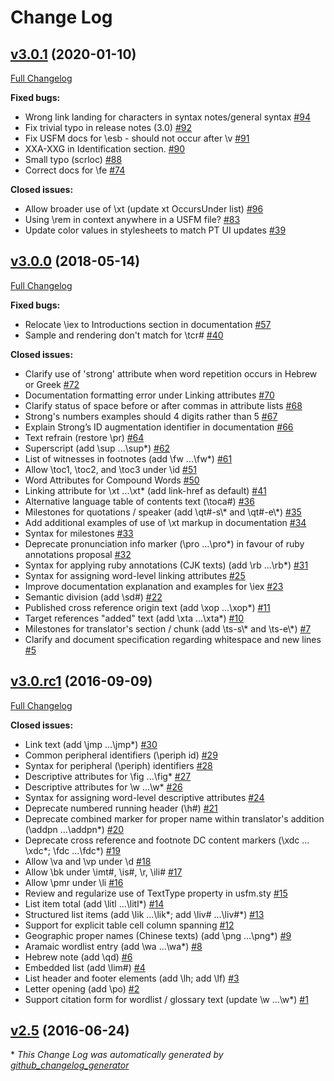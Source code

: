 # Change Log

## [v3.0.1](https://github.com/ubsicap/usfm/tree/v3.0.1) (2020-01-10)

[Full Changelog](https://github.com/ubsicap/usfm/compare/v3.0.0...v3.0.1)

**Fixed bugs:**

- Wrong link landing for characters in syntax notes/general syntax [\#94](https://github.com/ubsicap/usfm/issues/94)
- Fix trivial typo in release notes \(3.0\)  [\#92](https://github.com/ubsicap/usfm/issues/92)
- Fix USFM docs for \esb - should not occur after \v [\#91](https://github.com/ubsicap/usfm/issues/91)
- XXA-XXG in Identification section. [\#90](https://github.com/ubsicap/usfm/issues/90)
- Small typo \(scrloc\) [\#88](https://github.com/ubsicap/usfm/issues/88)
- Correct docs for \fe [\#74](https://github.com/ubsicap/usfm/issues/74)

**Closed issues:**

- Allow broader use of \xt \(update xt OccursUnder list\) [\#96](https://github.com/ubsicap/usfm/issues/96)
- Using \rem in context anywhere in a USFM file? [\#83](https://github.com/ubsicap/usfm/issues/83)
- Update color values in stylesheets to match PT UI updates [\#39](https://github.com/ubsicap/usfm/issues/39)

## [v3.0.0](https://github.com/ubsicap/usfm/tree/v3.0.0) (2018-05-14)
[Full Changelog](https://github.com/ubsicap/usfm/compare/v3.0.rc1...v3.0.0)

**Fixed bugs:**

- Relocate \iex to Introductions section in documentation [\#57](https://github.com/ubsicap/usfm/issues/57)
- Sample and rendering don't match for \tcr\# [\#40](https://github.com/ubsicap/usfm/issues/40)

**Closed issues:**

- Clarify use of 'strong' attribute when word repetition occurs in Hebrew or Greek [\#72](https://github.com/ubsicap/usfm/issues/72)
- Documentation formatting error under Linking attributes [\#70](https://github.com/ubsicap/usfm/issues/70)
- Clarify status of space before or after commas in attribute lists [\#68](https://github.com/ubsicap/usfm/issues/68)
- Strong's numbers examples should 4 digits rather than 5 [\#67](https://github.com/ubsicap/usfm/issues/67)
- Explain Strong’s ID augmentation identifier in documentation [\#66](https://github.com/ubsicap/usfm/issues/66)
- Text refrain  \(restore \pr\) [\#64](https://github.com/ubsicap/usfm/issues/64)
- Superscript \(add \sup ...\sup\*\) [\#62](https://github.com/ubsicap/usfm/issues/62)
- List of witnesses in footnotes \(add \fw ...\fw\*\) [\#61](https://github.com/ubsicap/usfm/issues/61)
- Allow \toc1, \toc2, and \toc3 under \id [\#51](https://github.com/ubsicap/usfm/issues/51)
- Word Attributes for Compound Words [\#50](https://github.com/ubsicap/usfm/issues/50)
- Linking attribute for \xt ...\xt\* \(add link-href as default\) [\#41](https://github.com/ubsicap/usfm/issues/41)
- Alternative language table of contents text \(\toca\#\) [\#36](https://github.com/ubsicap/usfm/issues/36)
- Milestones for quotations / speaker \(add \qt\#-s\\* and \qt\#-e\\*\) [\#35](https://github.com/ubsicap/usfm/issues/35)
- Add additional examples of use of \xt markup in documentation [\#34](https://github.com/ubsicap/usfm/issues/34)
- Syntax for milestones [\#33](https://github.com/ubsicap/usfm/issues/33)
- Deprecate pronunciation info marker \(\pro ...\pro\*\) in favour of ruby annotations proposal [\#32](https://github.com/ubsicap/usfm/issues/32)
- Syntax for applying ruby annotations \(CJK texts\) \(add \rb ...\rb\*\) [\#31](https://github.com/ubsicap/usfm/issues/31)
- Syntax for assigning word-level linking attributes [\#25](https://github.com/ubsicap/usfm/issues/25)
- Improve documentation explanation and examples for \iex [\#23](https://github.com/ubsicap/usfm/issues/23)
- Semantic division \(add \sd\#\) [\#22](https://github.com/ubsicap/usfm/issues/22)
- Published cross reference origin text \(add \xop ...\xop\*\) [\#11](https://github.com/ubsicap/usfm/issues/11)
- Target references "added" text \(add \xta ...\xta\*\) [\#10](https://github.com/ubsicap/usfm/issues/10)
- Milestones for translator's section / chunk \(add \ts-s\\* and \ts-e\\*\) [\#7](https://github.com/ubsicap/usfm/issues/7)
- Clarify and document specification regarding whitespace and new lines [\#5](https://github.com/ubsicap/usfm/issues/5)

## [v3.0.rc1](https://github.com/ubsicap/usfm/tree/v3.0.rc1) (2016-09-09)
[Full Changelog](https://github.com/ubsicap/usfm/compare/v2.5...v3.0.rc1)

**Closed issues:**

- Link text \(add \jmp ...\jmp\*\) [\#30](https://github.com/ubsicap/usfm/issues/30)
- Common peripheral identifiers \(\periph id\) [\#29](https://github.com/ubsicap/usfm/issues/29)
- Syntax for peripheral \(\periph\) identifiers [\#28](https://github.com/ubsicap/usfm/issues/28)
- Descriptive attributes for \fig ...\fig\* [\#27](https://github.com/ubsicap/usfm/issues/27)
- Descriptive attributes for \w ...\w\* [\#26](https://github.com/ubsicap/usfm/issues/26)
- Syntax for assigning word-level descriptive attributes [\#24](https://github.com/ubsicap/usfm/issues/24)
- Deprecate numbered running header \(\h\#\) [\#21](https://github.com/ubsicap/usfm/issues/21)
- Deprecate combined marker for proper name within translator's addition \(\addpn …\addpn\*\) [\#20](https://github.com/ubsicap/usfm/issues/20)
- Deprecate cross reference and footnote DC content markers \(\xdc …\xdc\*; \fdc …\fdc\*\) [\#19](https://github.com/ubsicap/usfm/issues/19)
- Allow \va and \vp under \d [\#18](https://github.com/ubsicap/usfm/issues/18)
- Allow \bk under \imt\#, \is\#, \r, \ili\# [\#17](https://github.com/ubsicap/usfm/issues/17)
- Allow \pmr under \li [\#16](https://github.com/ubsicap/usfm/issues/16)
- Review and regularize use of TextType property in usfm.sty [\#15](https://github.com/ubsicap/usfm/issues/15)
- List item total \(add \litl ...\litl\*\) [\#14](https://github.com/ubsicap/usfm/issues/14)
- Structured list items \(add \lik ...\lik\*; add \liv\# ...\liv\#\*\) [\#13](https://github.com/ubsicap/usfm/issues/13)
- Support for explicit table cell column spanning [\#12](https://github.com/ubsicap/usfm/issues/12)
- Geographic proper names \(Chinese texts\) \(add \png ...\png\*\) [\#9](https://github.com/ubsicap/usfm/issues/9)
- Aramaic wordlist entry \(add \wa ...\wa\*\) [\#8](https://github.com/ubsicap/usfm/issues/8)
- Hebrew note \(add \qd\) [\#6](https://github.com/ubsicap/usfm/issues/6)
- Embedded list \(add \lim\#\) [\#4](https://github.com/ubsicap/usfm/issues/4)
- List header and footer elements \(add \lh; add \lf\) [\#3](https://github.com/ubsicap/usfm/issues/3)
- Letter opening \(add \po\) [\#2](https://github.com/ubsicap/usfm/issues/2)
- Support citation form for wordlist / glossary text \(update \w …\w\*\) [\#1](https://github.com/ubsicap/usfm/issues/1)

## [v2.5](https://github.com/ubsicap/usfm/tree/v2.5) (2016-06-24)


\* *This Change Log was automatically generated by [github_changelog_generator](https://github.com/skywinder/Github-Changelog-Generator)*